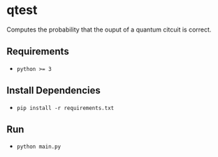 # qtest
Computes the probability that the ouput of a quantum citcuit is correct.

## Requirements
- `python >= 3`

## Install Dependencies
- `pip install -r requirements.txt`

## Run
- `python main.py`